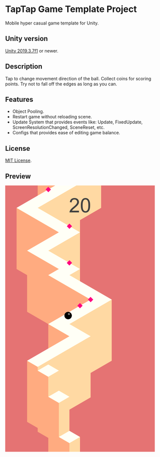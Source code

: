 # TapTap Game Template Project
Mobile hyper casual game template for Unity.

## Unity version
[Unity 2019.3.7f1](https://unity3d.com/unity/whats-new/2019.3.7) or newer.

## Description
Tap to change movement direction of the ball. Collect coins for scoring points. Try not to fall off the edges as long as you can.

## Features
- Object Pooling.
- Restart game without reloading scene.
- Update System that provides events like: Update, FixedUpdate, ScreenResolutionChanged, SceneReset, etc.
- Configs that provides ease of editing game balance.

## License
[MIT License](https://choosealicense.com/licenses/mit/).

## Preview
![Preview image](Preview.png)
